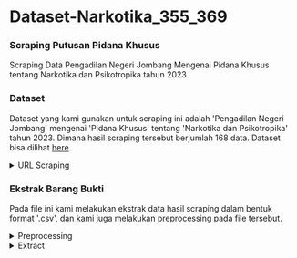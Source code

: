 # Dataset-Narkotika_355_369

### Scraping Putusan Pidana Khusus
Scraping Data Pengadilan Negeri Jombang Mengenai Pidana Khusus tentang Narkotika dan Psikotropika tahun 2023.

### Dataset
Dataset yang kami gunakan untuk scraping ini adalah 'Pengadilan Negeri Jombang' mengenai 'Pidana Khusus' tentang 'Narkotika dan Psikotropika' tahun 2023. Dimana hasil scraping tersebut berjumlah 168 data. Dataset bisa dilihat [here](https://drive.google.com/drive/folders/1Lbn3_6uAaz0Ppvz1Pr47l7j4BfuV085Q?usp=sharing).

<details>
<summary>URL Scraping</summary>
https://putusan3.mahkamahagung.go.id/search.html?q=&jenis_doc=putusan&cat=3c40e48bbab311301a21c445b3c7fe57&jd=AMAR_LAINNYA&tp=0&court=098188PN317+++++++++++++++++++++&t_put=2023&t_reg=&t_upl=&t_pr=
  
Output Hasil scraping [here](https://drive.google.com/drive/folders/1-09WtL_h_GGngG9gtxN9tlE8-OVzcJAF?usp=sharing)
</details>

### Ekstrak Barang Bukti
Pada file ini kami melakukan ekstrak data hasil scraping dalam bentuk format '.csv', dan kami juga melakukan preprocessing pada file tersebut.
<details>
<summary>Preprocessing</summary>
<summary>Mengupload file 'putusan_ma__2023-11-11 (1).csv'</summary>
<summary>Mengembalikan jumlah nilai NaN di semua kolom pandas DataFrame dengan Python 'df.isna().sum()'</summary>
<summary>Menghapus baris/kolom tertentu 'columns_to_drop'</summary>
</details>
<details>
<summary>Extract</summary>
<summary>Fungsi untuk ekstraksi kalimat dengan kata kunci 'def extract_sentence_with_keyword(text, keyword):'</summary>
<summary>Menambahkan kolom baru ke DataFrame '] = df['catatan_amar'].apply(lambda x: extract_sentence_with_keyword(x, "barang bukti berupa"))' </summary>
<summary>Menyimpan DataFrame ke file CSV baru 'output_csv = 'output_with_barang_bukti.csv'
df.to_csv(output_csv, index=False)'</summary>
<summary>Menampilkan hasil file CSV dengan DataFrame 'df'</summary>
